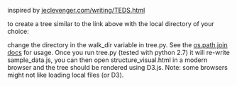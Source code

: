 <p>inspired by <a href="http://jeclevenger.com/writing/TEDS.html">jeclevenger.com/writing/TEDS.html</a></p>

<p>to create a tree similar to the link above with the local directory of your choice:</p>
<p>change the directory in the walk_dir variable in tree.py. See the <a href="https://docs.python.org/2/library/os.path.html#os.path.join">os.path.join docs</a> for usage. Once you run tree.py (tested with python 2.7) it will re-write sample_data.js, you can then open structure_visual.html in a modern browser and the tree should be rendered using D3.js. Note: some browsers might not like loading local files (or D3).</p>
